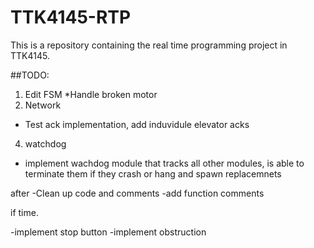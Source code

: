 # TTK4145-RTP
This is a repository containing the real time programming project in TTK4145.

##TODO:
1. Edit FSM
 *Handle broken motor
2. Network
  * Test ack implementation, add induvidule elevator acks

4. watchdog
  * implement wachdog module that tracks all other modules, is able to terminate them if they crash or hang and spawn replacemnets

after
 -Clean up code and comments
 -add function comments
 
 if time.
 
 -implement stop button
 -implement obstruction
 

